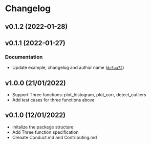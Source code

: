 # Changelog

<!--next-version-placeholder-->

## v0.1.2 (2022-01-28)


## v0.1.1 (2022-01-27)
### Documentation
* Update example, changelog and author name ([`dc5aa72`](https://github.com/UBC-MDS/snapedautility/commit/dc5aa720796f6369c45197fd91323c9236281507))
## v1.0.0 (21/01/2022)

- Support Three functions: plot_histogram, plot_corr, detect_outliers
- Add test cases for three functions above

## v0.1.0 (12/01/2022)

- Initalize the package structure
- Add Three function specification
- Creaate Conduct.md and Contributing.md